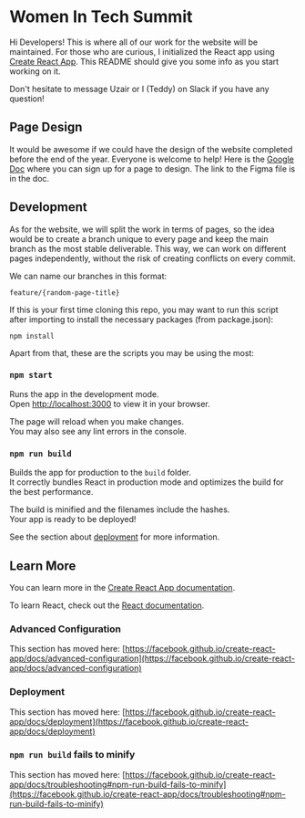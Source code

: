 # Women In Tech Summit

Hi Developers! This is where all of our work for the website will be maintained. For those who are curious, I
initialized the React app using [Create React App](https://github.com/facebook/create-react-app). This README should
give you some info as you start working on it.

Don't hesitate to message Uzair or I (Teddy) on Slack if you have any question!

## Page Design

It would be awesome if we could have the design of the website completed before the end of the year. Everyone is welcome
to help! Here is the [Google Doc](https://docs.google.com/document/d/1msz-H3ONc1WMRa0WWSYaZVomJOe--JhNdCyeV1061SU/edit#)
where you can sign up for a page to design. The link to the Figma file is in the doc.

## Development

As for the website, we will split the work in terms of pages, so the idea would be to create a branch unique to every 
page and keep the main branch as the most stable deliverable. This way, we can work on different pages independently, 
without the risk of creating conflicts on every commit.

We can name our branches in this format:

`feature/{random-page-title}`

If this is your first time cloning this repo, you may want to run this script after importing to install the necessary
packages (from package.json):

`npm install`

Apart from that, these are the scripts you may be using the most:

### `npm start`

Runs the app in the development mode.\
Open [http://localhost:3000](http://localhost:3000) to view it in your browser.

The page will reload when you make changes.\
You may also see any lint errors in the console.

### `npm run build`

Builds the app for production to the `build` folder.\
It correctly bundles React in production mode and optimizes the build for the best performance.

The build is minified and the filenames include the hashes.\
Your app is ready to be deployed!

See the section about [deployment](https://facebook.github.io/create-react-app/docs/deployment) for more information.


## Learn More

You can learn more in the [Create React App documentation](https://facebook.github.io/create-react-app/docs/getting-started).

To learn React, check out the [React documentation](https://reactjs.org/).

### Advanced Configuration

This section has moved here: [https://facebook.github.io/create-react-app/docs/advanced-configuration](https://facebook.github.io/create-react-app/docs/advanced-configuration)

### Deployment

This section has moved here: [https://facebook.github.io/create-react-app/docs/deployment](https://facebook.github.io/create-react-app/docs/deployment)

### `npm run build` fails to minify

This section has moved here: [https://facebook.github.io/create-react-app/docs/troubleshooting#npm-run-build-fails-to-minify](https://facebook.github.io/create-react-app/docs/troubleshooting#npm-run-build-fails-to-minify)
